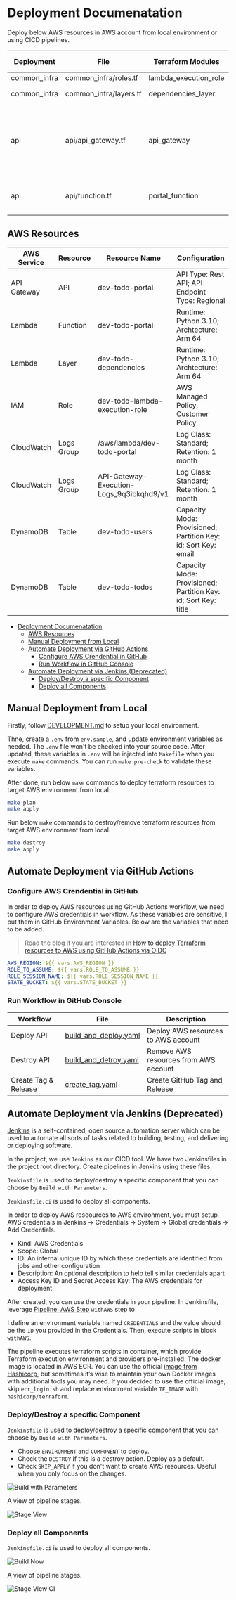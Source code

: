 # Deployment Documenatation

Deploy below AWS resources in AWS account from local environment or using CICD pipelines.

| Deployment   | File                   | Terraform Modules     | Main AWS Resources                                                 |
| ------------ | ---------------------- | --------------------- | ------------------------------------------------------------------ |
| common_infra | common_infra/roles.tf  | lambda_execution_role | IAM Role                                                           |
| common_infra | common_infra/layers.tf | dependencies_layer    | Lambda Layer                                                       |
| api          | api/api_gateway.tf     | api_gateway           | API Gateway RestAPI, Stage, Deployment, CloudWatch Logs Group, etc |
| api          | api/function.tf        | portal_function       | Lambda Function, CloudWatch Logs Group                             |

## AWS Resources

| AWS Service | Resource   | Resource Name                            | Configuration                                                  |
| ----------- | ---------- | ---------------------------------------- | -------------------------------------------------------------- |
| API Gateway | API        | dev-todo-portal                          | API Type: Rest API; API Endpoint Type: Regional                |
| Lambda      | Function   | dev-todo-portal                          | Runtime: Python 3.10; Archtecture: Arm 64                      |
| Lambda      | Layer      | dev-todo-dependencies                    | Runtime: Python 3.10; Archtecture: Arm 64                      |
| IAM         | Role       | dev-todo-lambda-execution-role           | AWS Managed Policy, Customer Policy                            |
| CloudWatch  | Logs Group | /aws/lambda/dev-todo-portal              | Log Class: Standard; Retention: 1 month                        |
| CloudWatch  | Logs Group | API-Gateway-Execution-Logs_9q3ibkqhd9/v1 | Log Class: Standard; Retention: 1 month                        |
| DynamoDB    | Table      | dev-todo-users                           | Capacity Mode: Provisioned; Partition Key: id; Sort Key: email |
| DynamoDB    | Table      | dev-todo-todos                           | Capacity Mode: Provisioned; Partition Key: id; Sort Key: title |

- [Deployment Documenatation](#deployment-documenatation)
	- [AWS Resources](#aws-resources)
	- [Manual Deployment from Local](#manual-deployment-from-local)
	- [Automate Deployment via GitHub Actions](#automate-deployment-via-github-actions)
		- [Configure AWS Crendential in GitHub](#configure-aws-crendential-in-github)
		- [Run Workflow in GitHub Console](#run-workflow-in-github-console)
	- [Automate Deployment via Jenkins (Deprecated)](#automate-deployment-via-jenkins-deprecated)
		- [Deploy/Destroy a specific Component](#deploydestroy-a-specific-component)
		- [Deploy all Components](#deploy-all-components)

## Manual Deployment from Local

Firstly, follow [DEVELOPMENT.md](DEVELOPMENT.md) to setup your local environment.

Thne, create a `.env` from `env.sample`, and update environment variables as needed. The `.env` file won't be checked into your source code. After updated, these variables in `.env` will be injected into `Makefile` when you execute `make` commands. You can run `make pre-check` to validate these variables.

After done, run below `make` commands to deploy terraform resources to target AWS environment from local.

```bash
make plan
make apply
```

Run below `make` commands to destroy/remove terraform resources from target AWS environment from local.

```bash
make destroy
make apply
```

## Automate Deployment via GitHub Actions

### Configure AWS Crendential in GitHub

In order to deploy AWS resources using GitHub Actions workflow, we need to configure AWS credentials in workflow. As these variables are sensitive, I put them in GitHub Environment Variables. Below are the variables that need to be added.

> Read the blog if you are interested in [How to deploy Terraform resources to AWS using GitHub Actions via OIDC](https://dev.to/camillehe1992/deploy-terraform-resources-to-aws-using-github-actions-via-oidc-3b9g)

```yaml
AWS_REGION: ${{ vars.AWS_REGION }}
ROLE_TO_ASSUME: ${{ vars.ROLE_TO_ASSUME }}
ROLE_SESSION_NAME: ${{ vars.ROLE_SESSION_NAME }}
STATE_BUCKET: ${{ vars.STATE_BUCKET }}
```

### Run Workflow in GitHub Console

| Workflow             | File                       | Description                           |
| -------------------- | -------------------------- | ------------------------------------- |
| Deploy API           | [build_and_deploy.yaml][1] | Deploy AWS resources to AWS account   |
| Destroy API          | [build_and_detroy.yaml][2] | Remove AWS resources from AWS account |
| Create Tag & Release | [create_tag.yaml][3]       | Create GitHub Tag and Release         |

## Automate Deployment via Jenkins (Deprecated)

[Jenkins](https://www.jenkins.io/doc/) is a self-contained, open source automation server which can be used to automate all sorts of tasks related to building, testing, and delivering or deploying software.

In the project, we use `Jenkins` as our CICD tool. We have two Jenkinsfiles in the project root directory. Create pipelines in Jenkins using these files.

`Jenkinsfile` is used to deploy/destroy a specific component that you can choose by `Build with Parameters`.

`Jenkinsfile.ci` is used to deploy all components.

In order to deploy AWS resoources to AWS environment, you must setup AWS credentials in Jenkins -> Credentials -> System -> Global credentials -> Add Credentials.

- Kind: AWS Credentials
- Scope: Global
- ID: An internal unique ID by which these credentials are identified from jobs and other configuration
- Description: An optional description to help tell similar credentials apart
- Access Key ID and Secret Access Key: The AWS credentials for deployment

After created, you can use the credentials in your pipeline. In Jenkinsfile, leverage [Pipeline: AWS Step](https://www.jenkins.io/doc/pipeline/steps/pipeline-aws/) `withAWS` step to

I define an environment variable named `CREDENTIALS` and the value should be the `ID` you provided in the Credentials. Then, execute scripts in block `withAWS`.

The pipeline executes terraform scripts in container, which provide Terraform execution environment and providers pre-installed. The docker image is located in AWS ECR. You can use the official [image from Hashicorp](https://hub.docker.com/r/hashicorp/terraform/), but sometimes it’s wise to maintain your own Docker images with additional tools you may need. If you decided to use the official image, skip `ecr_login.sh` and replace environment variable `TF_IMAGE` with `hashicorp/terraform`.

### Deploy/Destroy a specific Component

 `Jenkinsfile` is used to deploy/destroy a specific component that you can choose by `Build with Parameters`.

- Choose `ENVIRONMENT` and `COMPONENT` to deploy.
- Check the `DESTROY` if this is a destroy action. Deploy as a default.
- Check `SKIP_APPLY` if you don't want to create AWS resources. Useful when you only focus on the changes.

![Build with Parameters](./images/jenkins-screenshot.png)

A view of pipeline stages.

![Stage View](./images/stage-view.png)

### Deploy all Components

`Jenkinsfile.ci` is used to deploy all components.

![Build Now](./images/build-now.png)

A view of pipeline stages.

![Stage View CI](./images/stage-view-ci.png)

[1]: https://github.com/camillehe1992/scaffolding-serverless-project-on-aws/actions/workflows/build_and_deploy.yaml
[2]: https://github.com/camillehe1992/scaffolding-serverless-project-on-aws/actions/workflows/build_and_destroy.yaml
[3]: https://github.com/camillehe1992/scaffolding-serverless-project-on-aws/actions/workflows/create_tag.yaml
